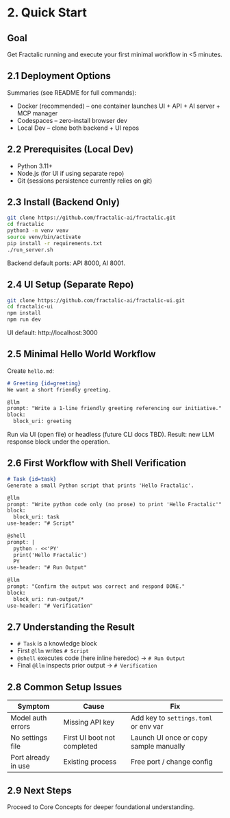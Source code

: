 # 2. Quick Start

## Goal
Get Fractalic running and execute your first minimal workflow in <5 minutes.

## 2.1 Deployment Options
Summaries (see README for full commands):
- Docker (recommended) – one container launches UI + API + AI server + MCP manager
- Codespaces – zero‑install browser dev
- Local Dev – clone both backend + UI repos

## 2.2 Prerequisites (Local Dev)
- Python 3.11+
- Node.js (for UI if using separate repo)
- Git (sessions persistence currently relies on git)

## 2.3 Install (Backend Only)
```bash
git clone https://github.com/fractalic-ai/fractalic.git
cd fractalic
python3 -m venv venv
source venv/bin/activate
pip install -r requirements.txt
./run_server.sh
```
Backend default ports: API 8000, AI 8001.

## 2.4 UI Setup (Separate Repo)
```bash
git clone https://github.com/fractalic-ai/fractalic-ui.git
cd fractalic-ui
npm install
npm run dev
```
UI default: http://localhost:3000

## 2.5 Minimal Hello World Workflow
Create `hello.md`:
```markdown
# Greeting {id=greeting}
We want a short friendly greeting.

@llm
prompt: "Write a 1-line friendly greeting referencing our initiative."
block:
  block_uri: greeting
```
Run via UI (open file) or headless (future CLI docs TBD). Result: new LLM response block under the operation.

## 2.6 First Workflow with Shell Verification
```markdown
# Task {id=task}
Generate a small Python script that prints 'Hello Fractalic'.

@llm
prompt: "Write python code only (no prose) to print 'Hello Fractalic'"
block:
  block_uri: task
use-header: "# Script"

@shell
prompt: |
  python - <<'PY'
  print('Hello Fractalic')
  PY
use-header: "# Run Output"

@llm
prompt: "Confirm the output was correct and respond DONE."
block:
  block_uri: run-output/*
use-header: "# Verification"
```

## 2.7 Understanding the Result
- `# Task` is a knowledge block
- First `@llm` writes `# Script`
- `@shell` executes code (here inline heredoc) → `# Run Output`
- Final `@llm` inspects prior output → `# Verification`

## 2.8 Common Setup Issues
| Symptom | Cause | Fix |
|---------|-------|-----|
| Model auth errors | Missing API key | Add key to `settings.toml` or env var |
| No settings file | First UI boot not completed | Launch UI once or copy sample manually |
| Port already in use | Existing process | Free port / change config |

## 2.9 Next Steps
Proceed to Core Concepts for deeper foundational understanding.
